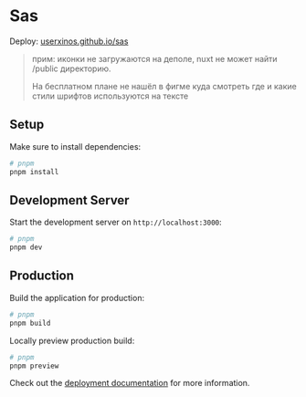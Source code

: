 # Sas

Deploy: [userxinos.github.io/sas](https://userxinos.github.io/sas/) 

> прим: иконки не загружаются на деполе, nuxt не может найти /public директорию.
> 
> На бесплатном плане не нашёл в фигме куда смотреть где и какие стили шрифтов используются на тексте

## Setup

Make sure to install dependencies:

```bash
# pnpm
pnpm install
```

## Development Server

Start the development server on `http://localhost:3000`:

```bash
# pnpm
pnpm dev
```

## Production

Build the application for production:

```bash
# pnpm
pnpm build
```

Locally preview production build:

```bash
# pnpm
pnpm preview
```

Check out the [deployment documentation](https://nuxt.com/docs/getting-started/deployment) for more information.
